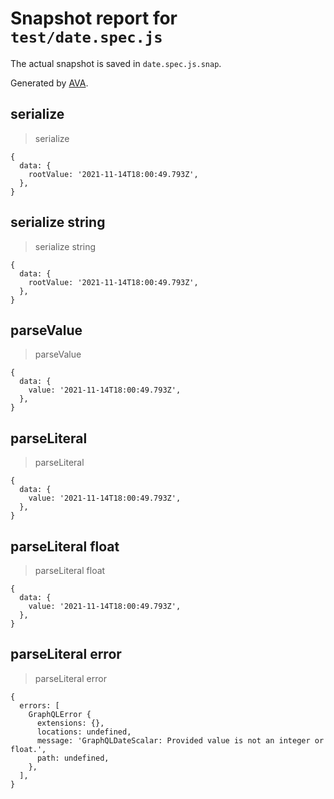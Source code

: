 # Snapshot report for `test/date.spec.js`

The actual snapshot is saved in `date.spec.js.snap`.

Generated by [AVA](https://avajs.dev).

## serialize

> serialize

    {
      data: {
        rootValue: '2021-11-14T18:00:49.793Z',
      },
    }

## serialize string

> serialize string

    {
      data: {
        rootValue: '2021-11-14T18:00:49.793Z',
      },
    }

## parseValue

> parseValue

    {
      data: {
        value: '2021-11-14T18:00:49.793Z',
      },
    }

## parseLiteral

> parseLiteral

    {
      data: {
        value: '2021-11-14T18:00:49.793Z',
      },
    }

## parseLiteral float

> parseLiteral float

    {
      data: {
        value: '2021-11-14T18:00:49.793Z',
      },
    }

## parseLiteral error

> parseLiteral error

    {
      errors: [
        GraphQLError {
          extensions: {},
          locations: undefined,
          message: 'GraphQLDateScalar: Provided value is not an integer or float.',
          path: undefined,
        },
      ],
    }

